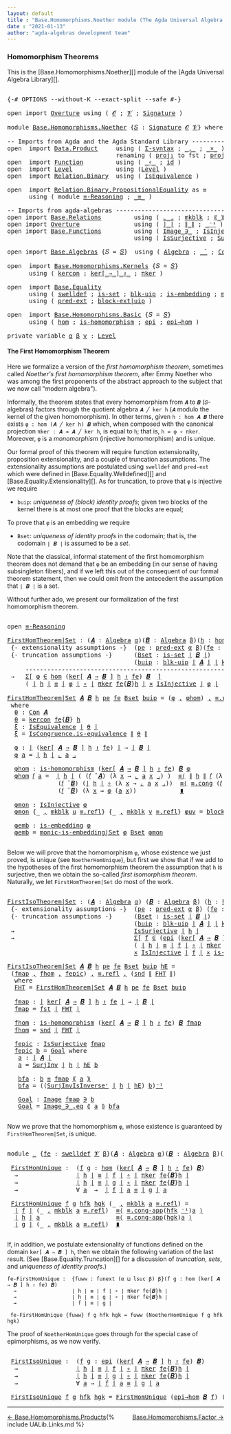 ```yaml
---
layout: default
title : "Base.Homomorphisms.Noether module (The Agda Universal Algebra Library)"
date : "2021-01-13"
author: "agda-algebras development team"
---
```


### <a id="homomorphism-theorems">Homomorphism Theorems</a>

This is the [Base.Homomorphisms.Noether][] module of the [Agda Universal Algebra Library][].

<pre class="Agda">

<a id="337" class="Symbol">{-#</a> <a id="341" class="Keyword">OPTIONS</a> <a id="349" class="Pragma">--without-K</a> <a id="361" class="Pragma">--exact-split</a> <a id="375" class="Pragma">--safe</a> <a id="382" class="Symbol">#-}</a>

<a id="387" class="Keyword">open</a> <a id="392" class="Keyword">import</a> <a id="399" href="Overture.html" class="Module">Overture</a> <a id="408" class="Keyword">using</a> <a id="414" class="Symbol">(</a> <a id="416" href="Overture.Signatures.html#648" class="Generalizable">𝓞</a> <a id="418" class="Symbol">;</a> <a id="420" href="Overture.Signatures.html#650" class="Generalizable">𝓥</a> <a id="422" class="Symbol">;</a> <a id="424" href="Overture.Signatures.html#3264" class="Function">Signature</a> <a id="434" class="Symbol">)</a>

<a id="437" class="Keyword">module</a> <a id="444" href="Base.Homomorphisms.Noether.html" class="Module">Base.Homomorphisms.Noether</a> <a id="471" class="Symbol">{</a><a id="472" href="Base.Homomorphisms.Noether.html#472" class="Bound">𝑆</a> <a id="474" class="Symbol">:</a> <a id="476" href="Overture.Signatures.html#3264" class="Function">Signature</a> <a id="486" href="Overture.Signatures.html#648" class="Generalizable">𝓞</a> <a id="488" href="Overture.Signatures.html#650" class="Generalizable">𝓥</a><a id="489" class="Symbol">}</a> <a id="491" class="Keyword">where</a>

<a id="498" class="Comment">-- Imports from Agda and the Agda Standard Library ---------------------------------------</a>
<a id="589" class="Keyword">open</a>  <a id="595" class="Keyword">import</a> <a id="602" href="Data.Product.html" class="Module">Data.Product</a>     <a id="619" class="Keyword">using</a> <a id="625" class="Symbol">(</a> <a id="627" href="Data.Product.Base.html#1244" class="Function">Σ-syntax</a> <a id="636" class="Symbol">;</a> <a id="638" href="Agda.Builtin.Sigma.html#235" class="InductiveConstructor Operator">_,_</a> <a id="642" class="Symbol">;</a> <a id="644" href="Data.Product.Base.html#1618" class="Function Operator">_×_</a> <a id="648" class="Symbol">)</a>
                              <a id="680" class="Keyword">renaming</a> <a id="689" class="Symbol">(</a> <a id="691" href="Data.Product.Base.html#636" class="Field">proj₁</a> <a id="697" class="Symbol">to</a> <a id="700" class="Field">fst</a> <a id="704" class="Symbol">;</a> <a id="706" href="Data.Product.Base.html#650" class="Field">proj₂</a> <a id="712" class="Symbol">to</a> <a id="715" class="Field">snd</a> <a id="719" class="Symbol">)</a>
<a id="721" class="Keyword">open</a>  <a id="727" class="Keyword">import</a> <a id="734" href="Function.html" class="Module">Function</a>         <a id="751" class="Keyword">using</a> <a id="757" class="Symbol">(</a> <a id="759" href="Function.Base.html#1115" class="Function Operator">_∘_</a> <a id="763" class="Symbol">;</a> <a id="765" href="Function.Base.html#704" class="Function">id</a> <a id="768" class="Symbol">)</a>
<a id="770" class="Keyword">open</a>  <a id="776" class="Keyword">import</a> <a id="783" href="Level.html" class="Module">Level</a>            <a id="800" class="Keyword">using</a> <a id="806" class="Symbol">(</a><a id="807" href="Agda.Primitive.html#742" class="Postulate">Level</a> <a id="813" class="Symbol">)</a>
<a id="815" class="Keyword">open</a>  <a id="821" class="Keyword">import</a> <a id="828" href="Relation.Binary.html" class="Module">Relation.Binary</a>  <a id="845" class="Keyword">using</a> <a id="851" class="Symbol">(</a> <a id="853" href="Relation.Binary.Structures.html#1550" class="Record">IsEquivalence</a> <a id="867" class="Symbol">)</a>

<a id="870" class="Keyword">open</a>  <a id="876" class="Keyword">import</a> <a id="883" href="Relation.Binary.PropositionalEquality.html" class="Module">Relation.Binary.PropositionalEquality</a> <a id="921" class="Symbol">as</a> <a id="924" class="Module">≡</a>
      <a id="932" class="Keyword">using</a> <a id="938" class="Symbol">(</a> <a id="940" class="Keyword">module</a> <a id="947" href="Relation.Binary.PropositionalEquality.Properties.html#6731" class="Module">≡-Reasoning</a> <a id="959" class="Symbol">;</a> <a id="961" href="Agda.Builtin.Equality.html#150" class="Datatype Operator">_≡_</a> <a id="965" class="Symbol">)</a>

<a id="968" class="Comment">-- Imports from agda-algebras --------------------------------------------------------------</a>
<a id="1061" class="Keyword">open</a> <a id="1066" class="Keyword">import</a> <a id="1073" href="Base.Relations.html" class="Module">Base.Relations</a>         <a id="1096" class="Keyword">using</a> <a id="1102" class="Symbol">(</a> <a id="1104" href="Base.Relations.Quotients.html#5628" class="Function Operator">⌞_⌟</a> <a id="1108" class="Symbol">;</a> <a id="1110" href="Base.Relations.Quotients.html#4830" class="InductiveConstructor">mkblk</a> <a id="1116" class="Symbol">;</a> <a id="1118" href="Base.Relations.Quotients.html#5437" class="Function Operator">⟪_⟫</a> <a id="1122" class="Symbol">)</a>
<a id="1124" class="Keyword">open</a> <a id="1129" class="Keyword">import</a> <a id="1136" href="Overture.html" class="Module">Overture</a>               <a id="1159" class="Keyword">using</a> <a id="1165" class="Symbol">(</a> <a id="1167" href="Overture.Basic.html#4325" class="Function Operator">∣_∣</a> <a id="1171" class="Symbol">;</a> <a id="1173" href="Overture.Basic.html#4363" class="Function Operator">∥_∥</a> <a id="1177" class="Symbol">;</a> <a id="1179" href="Overture.Basic.html#4919" class="Function Operator">_⁻¹</a> <a id="1183" class="Symbol">)</a>
<a id="1185" class="Keyword">open</a> <a id="1190" class="Keyword">import</a> <a id="1197" href="Base.Functions.html" class="Module">Base.Functions</a>         <a id="1220" class="Keyword">using</a> <a id="1226" class="Symbol">(</a> <a id="1228" href="Base.Functions.Inverses.html#1134" class="Datatype Operator">Image_∋_</a> <a id="1237" class="Symbol">;</a> <a id="1239" href="Base.Functions.Injective.html#1250" class="Function">IsInjective</a> <a id="1251" class="Symbol">;</a> <a id="1253" href="Base.Functions.Surjective.html#2618" class="Function">SurjInv</a> <a id="1261" class="Symbol">)</a>
                                   <a id="1298" class="Keyword">using</a> <a id="1304" class="Symbol">(</a> <a id="1306" href="Base.Functions.Surjective.html#1792" class="Function">IsSurjective</a> <a id="1319" class="Symbol">;</a> <a id="1321" href="Base.Functions.Surjective.html#2926" class="Function">SurjInvIsInverseʳ</a> <a id="1339" class="Symbol">)</a>

<a id="1342" class="Keyword">open</a> <a id="1347" class="Keyword">import</a> <a id="1354" href="Base.Algebras.html" class="Module">Base.Algebras</a> <a id="1368" class="Symbol">{</a><a id="1369" class="Argument">𝑆</a> <a id="1371" class="Symbol">=</a> <a id="1373" href="Base.Homomorphisms.Noether.html#472" class="Bound">𝑆</a><a id="1374" class="Symbol">}</a>  <a id="1377" class="Keyword">using</a> <a id="1383" class="Symbol">(</a> <a id="1385" href="Base.Algebras.Basic.html#2774" class="Function">Algebra</a> <a id="1393" class="Symbol">;</a> <a id="1395" href="Base.Algebras.Basic.html#5783" class="Function Operator">_̂_</a> <a id="1399" class="Symbol">;</a> <a id="1401" href="Base.Algebras.Congruences.html#1997" class="Function">Con</a> <a id="1405" class="Symbol">;</a> <a id="1407" href="Base.Algebras.Congruences.html#1828" class="Record">IsCongruence</a> <a id="1420" class="Symbol">)</a>

<a id="1423" class="Keyword">open</a>  <a id="1429" class="Keyword">import</a> <a id="1436" href="Base.Homomorphisms.Kernels.html" class="Module">Base.Homomorphisms.Kernels</a> <a id="1463" class="Symbol">{</a><a id="1464" class="Argument">𝑆</a> <a id="1466" class="Symbol">=</a> <a id="1468" href="Base.Homomorphisms.Noether.html#472" class="Bound">𝑆</a><a id="1469" class="Symbol">}</a>
      <a id="1477" class="Keyword">using</a> <a id="1483" class="Symbol">(</a> <a id="1485" href="Base.Homomorphisms.Kernels.html#2364" class="Function">kercon</a> <a id="1492" class="Symbol">;</a> <a id="1494" href="Base.Homomorphisms.Kernels.html#2764" class="Function Operator">ker[_⇒_]_↾_</a> <a id="1506" class="Symbol">;</a> <a id="1508" href="Base.Homomorphisms.Kernels.html#4256" class="Function">πker</a> <a id="1513" class="Symbol">)</a>

<a id="1516" class="Keyword">open</a>  <a id="1522" class="Keyword">import</a> <a id="1529" href="Base.Equality.html" class="Module">Base.Equality</a>
      <a id="1549" class="Keyword">using</a> <a id="1555" class="Symbol">(</a> <a id="1557" href="Base.Equality.Welldefined.html#2509" class="Function">swelldef</a> <a id="1566" class="Symbol">;</a> <a id="1568" href="Base.Equality.Truncation.html#6603" class="Function">is-set</a> <a id="1575" class="Symbol">;</a> <a id="1577" href="Base.Equality.Truncation.html#10874" class="Function">blk-uip</a> <a id="1585" class="Symbol">;</a> <a id="1587" href="Base.Equality.Truncation.html#7378" class="Function">is-embedding</a> <a id="1600" class="Symbol">;</a> <a id="1602" href="Base.Equality.Truncation.html#9443" class="Function">monic-is-embedding|Set</a> <a id="1625" class="Symbol">)</a>
      <a id="1633" class="Keyword">using</a> <a id="1639" class="Symbol">(</a> <a id="1641" href="Base.Equality.Extensionality.html#3021" class="Function">pred-ext</a> <a id="1650" class="Symbol">;</a> <a id="1652" href="Base.Equality.Extensionality.html#4611" class="Function">block-ext|uip</a> <a id="1666" class="Symbol">)</a>

<a id="1669" class="Keyword">open</a>  <a id="1675" class="Keyword">import</a> <a id="1682" href="Base.Homomorphisms.Basic.html" class="Module">Base.Homomorphisms.Basic</a> <a id="1707" class="Symbol">{</a><a id="1708" class="Argument">𝑆</a> <a id="1710" class="Symbol">=</a> <a id="1712" href="Base.Homomorphisms.Noether.html#472" class="Bound">𝑆</a><a id="1713" class="Symbol">}</a>
      <a id="1721" class="Keyword">using</a> <a id="1727" class="Symbol">(</a> <a id="1729" href="Base.Homomorphisms.Basic.html#2734" class="Function">hom</a> <a id="1733" class="Symbol">;</a> <a id="1735" href="Base.Homomorphisms.Basic.html#2625" class="Function">is-homomorphism</a> <a id="1751" class="Symbol">;</a> <a id="1753" href="Base.Homomorphisms.Basic.html#4290" class="Function">epi</a> <a id="1757" class="Symbol">;</a> <a id="1759" href="Base.Homomorphisms.Basic.html#4742" class="Function">epi→hom</a> <a id="1767" class="Symbol">)</a>

<a id="1770" class="Keyword">private</a> <a id="1778" class="Keyword">variable</a> <a id="1787" href="Base.Homomorphisms.Noether.html#1787" class="Generalizable">α</a> <a id="1789" href="Base.Homomorphisms.Noether.html#1789" class="Generalizable">β</a> <a id="1791" href="Base.Homomorphisms.Noether.html#1791" class="Generalizable">γ</a> <a id="1793" class="Symbol">:</a> <a id="1795" href="Agda.Primitive.html#742" class="Postulate">Level</a>
</pre>


#### <a id="the-first-homomorphism-theorem">The First Homomorphism Theorem</a>

Here we formalize a version of the *first homomorphism theorem*, sometimes called
*Noether's first homomorphism theorem*, after Emmy Noether who was among the first
proponents of the abstract approach to the subject that we now call "modern algebra").

Informally, the theorem states that every homomorphism from `𝑨` to `𝑩` (`𝑆`-algebras)
factors through the quotient algebra `𝑨 ╱ ker h` (`𝑨` modulo the kernel of the given
homomorphism).  In other terms, given `h : hom 𝑨 𝑩` there exists `φ : hom (𝑨 ╱ ker h) 𝑩`
which, when composed with the canonical projection `πker : 𝑨 ↠ 𝑨 ╱ ker h`, is equal to
`h`; that is, `h = φ ∘ πker`.  Moreover, `φ` is a *monomorphism* (injective homomorphism)
and is unique.

Our formal proof of this theorem will require function extensionality, proposition
extensionality, and a couple of truncation assumptions.  The extensionality
assumptions are postulated using `swelldef` and `pred-ext` which were defined
in [Base.Equality.Welldefined][] and [Base.Equality.Extensionality][]. As for
truncation, to prove that `φ` is injective we require

+   `buip`: *uniqueness of (block) identity proofs*; given two blocks of the kernel
    there is at most one proof that the blocks are equal;

To prove that `φ` is an embedding we require

+  `Bset`: *uniqueness of identity proofs* in the codomain; that is, the codomain
   `∣ 𝑩 ∣` is assumed to be a *set*.

Note that the classical, informal statement of the first homomorphism theorem does not
demand that `φ` be an embedding (in our sense of having subsingleton fibers), and if
we left this out of the consequent of our formal theorem statement, then we could omit
from the antecedent the assumption that `∣ 𝑩 ∣` is a set.

Without further ado, we present our formalization of the first homomorphism theorem.

<pre class="Agda">

<a id="3697" class="Keyword">open</a> <a id="3702" href="Relation.Binary.PropositionalEquality.Properties.html#6731" class="Module">≡-Reasoning</a>

<a id="FirstHomTheorem|Set"></a><a id="3715" href="Base.Homomorphisms.Noether.html#3715" class="Function">FirstHomTheorem|Set</a> <a id="3735" class="Symbol">:</a> <a id="3737" class="Symbol">(</a><a id="3738" href="Base.Homomorphisms.Noether.html#3738" class="Bound">𝑨</a> <a id="3740" class="Symbol">:</a> <a id="3742" href="Base.Algebras.Basic.html#2774" class="Function">Algebra</a> <a id="3750" href="Base.Homomorphisms.Noether.html#1787" class="Generalizable">α</a><a id="3751" class="Symbol">)(</a><a id="3753" href="Base.Homomorphisms.Noether.html#3753" class="Bound">𝑩</a> <a id="3755" class="Symbol">:</a> <a id="3757" href="Base.Algebras.Basic.html#2774" class="Function">Algebra</a> <a id="3765" href="Base.Homomorphisms.Noether.html#1789" class="Generalizable">β</a><a id="3766" class="Symbol">)(</a><a id="3768" href="Base.Homomorphisms.Noether.html#3768" class="Bound">h</a> <a id="3770" class="Symbol">:</a> <a id="3772" href="Base.Homomorphisms.Basic.html#2734" class="Function">hom</a> <a id="3776" href="Base.Homomorphisms.Noether.html#3738" class="Bound">𝑨</a> <a id="3778" href="Base.Homomorphisms.Noether.html#3753" class="Bound">𝑩</a><a id="3779" class="Symbol">)</a>
 <a id="3782" class="Comment">{- extensionality assumptions -}</a>  <a id="3816" class="Symbol">(</a><a id="3817" href="Base.Homomorphisms.Noether.html#3817" class="Bound">pe</a> <a id="3820" class="Symbol">:</a> <a id="3822" href="Base.Equality.Extensionality.html#3021" class="Function">pred-ext</a> <a id="3831" href="Base.Homomorphisms.Noether.html#1787" class="Generalizable">α</a> <a id="3833" href="Base.Homomorphisms.Noether.html#1789" class="Generalizable">β</a><a id="3834" class="Symbol">)(</a><a id="3836" href="Base.Homomorphisms.Noether.html#3836" class="Bound">fe</a> <a id="3839" class="Symbol">:</a> <a id="3841" href="Base.Equality.Welldefined.html#2509" class="Function">swelldef</a> <a id="3850" href="Base.Homomorphisms.Noether.html#488" class="Bound">𝓥</a> <a id="3852" href="Base.Homomorphisms.Noether.html#1789" class="Generalizable">β</a><a id="3853" class="Symbol">)</a>
 <a id="3856" class="Comment">{- truncation assumptions -}</a>      <a id="3890" class="Symbol">(</a><a id="3891" href="Base.Homomorphisms.Noether.html#3891" class="Bound">Bset</a> <a id="3896" class="Symbol">:</a> <a id="3898" href="Base.Equality.Truncation.html#6603" class="Function">is-set</a> <a id="3905" href="Overture.Basic.html#4325" class="Function Operator">∣</a> <a id="3907" href="Base.Homomorphisms.Noether.html#3753" class="Bound">𝑩</a> <a id="3909" href="Overture.Basic.html#4325" class="Function Operator">∣</a><a id="3910" class="Symbol">)</a>
                                   <a id="3947" class="Symbol">(</a><a id="3948" href="Base.Homomorphisms.Noether.html#3948" class="Bound">buip</a> <a id="3953" class="Symbol">:</a> <a id="3955" href="Base.Equality.Truncation.html#10874" class="Function">blk-uip</a> <a id="3963" href="Overture.Basic.html#4325" class="Function Operator">∣</a> <a id="3965" href="Base.Homomorphisms.Noether.html#3738" class="Bound">𝑨</a> <a id="3967" href="Overture.Basic.html#4325" class="Function Operator">∣</a> <a id="3969" href="Overture.Basic.html#4325" class="Function Operator">∣</a> <a id="3971" href="Base.Homomorphisms.Kernels.html#2364" class="Function">kercon</a> <a id="3978" href="Base.Homomorphisms.Noether.html#3836" class="Bound">fe</a> <a id="3981" class="Symbol">{</a><a id="3982" href="Base.Homomorphisms.Noether.html#3753" class="Bound">𝑩</a><a id="3983" class="Symbol">}</a> <a id="3985" href="Base.Homomorphisms.Noether.html#3768" class="Bound">h</a> <a id="3987" href="Overture.Basic.html#4325" class="Function Operator">∣</a><a id="3988" class="Symbol">)</a>
     <a id="3995" class="Comment">-------------------------------------------------------------------------</a>
 <a id="4070" class="Symbol">→</a>   <a id="4074" href="Data.Product.Base.html#1244" class="Function">Σ[</a> <a id="4077" href="Base.Homomorphisms.Noether.html#4077" class="Bound">φ</a> <a id="4079" href="Data.Product.Base.html#1244" class="Function">∈</a> <a id="4081" href="Base.Homomorphisms.Basic.html#2734" class="Function">hom</a> <a id="4085" class="Symbol">(</a><a id="4086" href="Base.Homomorphisms.Kernels.html#2764" class="Function Operator">ker[</a> <a id="4091" href="Base.Homomorphisms.Noether.html#3738" class="Bound">𝑨</a> <a id="4093" href="Base.Homomorphisms.Kernels.html#2764" class="Function Operator">⇒</a> <a id="4095" href="Base.Homomorphisms.Noether.html#3753" class="Bound">𝑩</a> <a id="4097" href="Base.Homomorphisms.Kernels.html#2764" class="Function Operator">]</a> <a id="4099" href="Base.Homomorphisms.Noether.html#3768" class="Bound">h</a> <a id="4101" href="Base.Homomorphisms.Kernels.html#2764" class="Function Operator">↾</a> <a id="4103" href="Base.Homomorphisms.Noether.html#3836" class="Bound">fe</a><a id="4105" class="Symbol">)</a> <a id="4107" href="Base.Homomorphisms.Noether.html#3753" class="Bound">𝑩</a>  <a id="4110" href="Data.Product.Base.html#1244" class="Function">]</a>
     <a id="4117" class="Symbol">(</a> <a id="4119" href="Overture.Basic.html#4325" class="Function Operator">∣</a> <a id="4121" href="Base.Homomorphisms.Noether.html#3768" class="Bound">h</a> <a id="4123" href="Overture.Basic.html#4325" class="Function Operator">∣</a> <a id="4125" href="Agda.Builtin.Equality.html#150" class="Datatype Operator">≡</a> <a id="4127" href="Overture.Basic.html#4325" class="Function Operator">∣</a> <a id="4129" href="Base.Homomorphisms.Noether.html#4077" class="Bound">φ</a> <a id="4131" href="Overture.Basic.html#4325" class="Function Operator">∣</a> <a id="4133" href="Function.Base.html#1115" class="Function Operator">∘</a> <a id="4135" href="Overture.Basic.html#4325" class="Function Operator">∣</a> <a id="4137" href="Base.Homomorphisms.Kernels.html#4256" class="Function">πker</a> <a id="4142" href="Base.Homomorphisms.Noether.html#3836" class="Bound">fe</a><a id="4144" class="Symbol">{</a><a id="4145" href="Base.Homomorphisms.Noether.html#3753" class="Bound">𝑩</a><a id="4146" class="Symbol">}</a><a id="4147" href="Base.Homomorphisms.Noether.html#3768" class="Bound">h</a> <a id="4149" href="Overture.Basic.html#4325" class="Function Operator">∣</a> <a id="4151" href="Data.Product.Base.html#1618" class="Function Operator">×</a> <a id="4153" href="Base.Functions.Injective.html#1250" class="Function">IsInjective</a> <a id="4165" href="Overture.Basic.html#4325" class="Function Operator">∣</a> <a id="4167" href="Base.Homomorphisms.Noether.html#4077" class="Bound">φ</a> <a id="4169" href="Overture.Basic.html#4325" class="Function Operator">∣</a>  <a id="4172" href="Data.Product.Base.html#1618" class="Function Operator">×</a>  <a id="4175" href="Base.Equality.Truncation.html#7378" class="Function">is-embedding</a> <a id="4188" href="Overture.Basic.html#4325" class="Function Operator">∣</a> <a id="4190" href="Base.Homomorphisms.Noether.html#4077" class="Bound">φ</a> <a id="4192" href="Overture.Basic.html#4325" class="Function Operator">∣</a>  <a id="4195" class="Symbol">)</a>

<a id="4198" href="Base.Homomorphisms.Noether.html#3715" class="Function">FirstHomTheorem|Set</a> <a id="4218" href="Base.Homomorphisms.Noether.html#4218" class="Bound">𝑨</a> <a id="4220" href="Base.Homomorphisms.Noether.html#4220" class="Bound">𝑩</a> <a id="4222" href="Base.Homomorphisms.Noether.html#4222" class="Bound">h</a> <a id="4224" href="Base.Homomorphisms.Noether.html#4224" class="Bound">pe</a> <a id="4227" href="Base.Homomorphisms.Noether.html#4227" class="Bound">fe</a> <a id="4230" href="Base.Homomorphisms.Noether.html#4230" class="Bound">Bset</a> <a id="4235" href="Base.Homomorphisms.Noether.html#4235" class="Bound">buip</a> <a id="4240" class="Symbol">=</a> <a id="4242" class="Symbol">(</a><a id="4243" href="Base.Homomorphisms.Noether.html#4385" class="Function">φ</a> <a id="4245" href="Agda.Builtin.Sigma.html#235" class="InductiveConstructor Operator">,</a> <a id="4247" href="Base.Homomorphisms.Noether.html#4446" class="Function">φhom</a><a id="4251" class="Symbol">)</a> <a id="4253" href="Agda.Builtin.Sigma.html#235" class="InductiveConstructor Operator">,</a> <a id="4255" href="Agda.Builtin.Equality.html#207" class="InductiveConstructor">≡.refl</a> <a id="4262" href="Agda.Builtin.Sigma.html#235" class="InductiveConstructor Operator">,</a> <a id="4264" href="Base.Homomorphisms.Noether.html#4708" class="Function">φmon</a> <a id="4269" href="Agda.Builtin.Sigma.html#235" class="InductiveConstructor Operator">,</a> <a id="4271" href="Base.Homomorphisms.Noether.html#4815" class="Function">φemb</a>
 <a id="4277" class="Keyword">where</a>
  <a id="4285" href="Base.Homomorphisms.Noether.html#4285" class="Function">θ</a> <a id="4287" class="Symbol">:</a> <a id="4289" href="Base.Algebras.Congruences.html#1997" class="Function">Con</a> <a id="4293" href="Base.Homomorphisms.Noether.html#4218" class="Bound">𝑨</a>
  <a id="4297" href="Base.Homomorphisms.Noether.html#4285" class="Function">θ</a> <a id="4299" class="Symbol">=</a> <a id="4301" href="Base.Homomorphisms.Kernels.html#2364" class="Function">kercon</a> <a id="4308" href="Base.Homomorphisms.Noether.html#4227" class="Bound">fe</a><a id="4310" class="Symbol">{</a><a id="4311" href="Base.Homomorphisms.Noether.html#4220" class="Bound">𝑩</a><a id="4312" class="Symbol">}</a> <a id="4314" href="Base.Homomorphisms.Noether.html#4222" class="Bound">h</a>
  <a id="4318" href="Base.Homomorphisms.Noether.html#4318" class="Function">ξ</a> <a id="4320" class="Symbol">:</a> <a id="4322" href="Relation.Binary.Structures.html#1550" class="Record">IsEquivalence</a> <a id="4336" href="Overture.Basic.html#4325" class="Function Operator">∣</a> <a id="4338" href="Base.Homomorphisms.Noether.html#4285" class="Function">θ</a> <a id="4340" href="Overture.Basic.html#4325" class="Function Operator">∣</a>
  <a id="4344" href="Base.Homomorphisms.Noether.html#4318" class="Function">ξ</a> <a id="4346" class="Symbol">=</a> <a id="4348" href="Base.Algebras.Congruences.html#1929" class="Field">IsCongruence.is-equivalence</a> <a id="4376" href="Overture.Basic.html#4363" class="Function Operator">∥</a> <a id="4378" href="Base.Homomorphisms.Noether.html#4285" class="Function">θ</a> <a id="4380" href="Overture.Basic.html#4363" class="Function Operator">∥</a>

  <a id="4385" href="Base.Homomorphisms.Noether.html#4385" class="Function">φ</a> <a id="4387" class="Symbol">:</a> <a id="4389" href="Overture.Basic.html#4325" class="Function Operator">∣</a> <a id="4391" class="Symbol">(</a><a id="4392" href="Base.Homomorphisms.Kernels.html#2764" class="Function Operator">ker[</a> <a id="4397" href="Base.Homomorphisms.Noether.html#4218" class="Bound">𝑨</a> <a id="4399" href="Base.Homomorphisms.Kernels.html#2764" class="Function Operator">⇒</a> <a id="4401" href="Base.Homomorphisms.Noether.html#4220" class="Bound">𝑩</a> <a id="4403" href="Base.Homomorphisms.Kernels.html#2764" class="Function Operator">]</a> <a id="4405" href="Base.Homomorphisms.Noether.html#4222" class="Bound">h</a> <a id="4407" href="Base.Homomorphisms.Kernels.html#2764" class="Function Operator">↾</a> <a id="4409" href="Base.Homomorphisms.Noether.html#4227" class="Bound">fe</a><a id="4411" class="Symbol">)</a> <a id="4413" href="Overture.Basic.html#4325" class="Function Operator">∣</a> <a id="4415" class="Symbol">→</a> <a id="4417" href="Overture.Basic.html#4325" class="Function Operator">∣</a> <a id="4419" href="Base.Homomorphisms.Noether.html#4220" class="Bound">𝑩</a> <a id="4421" href="Overture.Basic.html#4325" class="Function Operator">∣</a>
  <a id="4425" href="Base.Homomorphisms.Noether.html#4385" class="Function">φ</a> <a id="4427" href="Base.Homomorphisms.Noether.html#4427" class="Bound">a</a> <a id="4429" class="Symbol">=</a> <a id="4431" href="Overture.Basic.html#4325" class="Function Operator">∣</a> <a id="4433" href="Base.Homomorphisms.Noether.html#4222" class="Bound">h</a> <a id="4435" href="Overture.Basic.html#4325" class="Function Operator">∣</a> <a id="4437" href="Base.Relations.Quotients.html#5628" class="Function Operator">⌞</a> <a id="4439" href="Base.Homomorphisms.Noether.html#4427" class="Bound">a</a> <a id="4441" href="Base.Relations.Quotients.html#5628" class="Function Operator">⌟</a>

  <a id="4446" href="Base.Homomorphisms.Noether.html#4446" class="Function">φhom</a> <a id="4451" class="Symbol">:</a> <a id="4453" href="Base.Homomorphisms.Basic.html#2625" class="Function">is-homomorphism</a> <a id="4469" class="Symbol">(</a><a id="4470" href="Base.Homomorphisms.Kernels.html#2764" class="Function Operator">ker[</a> <a id="4475" href="Base.Homomorphisms.Noether.html#4218" class="Bound">𝑨</a> <a id="4477" href="Base.Homomorphisms.Kernels.html#2764" class="Function Operator">⇒</a> <a id="4479" href="Base.Homomorphisms.Noether.html#4220" class="Bound">𝑩</a> <a id="4481" href="Base.Homomorphisms.Kernels.html#2764" class="Function Operator">]</a> <a id="4483" href="Base.Homomorphisms.Noether.html#4222" class="Bound">h</a> <a id="4485" href="Base.Homomorphisms.Kernels.html#2764" class="Function Operator">↾</a> <a id="4487" href="Base.Homomorphisms.Noether.html#4227" class="Bound">fe</a><a id="4489" class="Symbol">)</a> <a id="4491" href="Base.Homomorphisms.Noether.html#4220" class="Bound">𝑩</a> <a id="4493" href="Base.Homomorphisms.Noether.html#4385" class="Function">φ</a>
  <a id="4497" href="Base.Homomorphisms.Noether.html#4446" class="Function">φhom</a> <a id="4502" href="Base.Homomorphisms.Noether.html#4502" class="Bound">𝑓</a> <a id="4504" href="Base.Homomorphisms.Noether.html#4504" class="Bound">a</a> <a id="4506" class="Symbol">=</a>  <a id="4509" href="Overture.Basic.html#4325" class="Function Operator">∣</a> <a id="4511" href="Base.Homomorphisms.Noether.html#4222" class="Bound">h</a> <a id="4513" href="Overture.Basic.html#4325" class="Function Operator">∣</a> <a id="4515" class="Symbol">(</a> <a id="4517" class="Symbol">(</a><a id="4518" href="Base.Homomorphisms.Noether.html#4502" class="Bound">𝑓</a> <a id="4520" href="Base.Algebras.Basic.html#5783" class="Function Operator">̂</a> <a id="4522" href="Base.Homomorphisms.Noether.html#4218" class="Bound">𝑨</a><a id="4523" class="Symbol">)</a> <a id="4525" class="Symbol">(λ</a> <a id="4528" href="Base.Homomorphisms.Noether.html#4528" class="Bound">x</a> <a id="4530" class="Symbol">→</a> <a id="4532" href="Base.Relations.Quotients.html#5628" class="Function Operator">⌞</a> <a id="4534" href="Base.Homomorphisms.Noether.html#4504" class="Bound">a</a> <a id="4536" href="Base.Homomorphisms.Noether.html#4528" class="Bound">x</a> <a id="4538" href="Base.Relations.Quotients.html#5628" class="Function Operator">⌟</a><a id="4539" class="Symbol">)</a> <a id="4541" class="Symbol">)</a>  <a id="4544" href="Relation.Binary.Reasoning.Syntax.html#11048" class="Function">≡⟨</a> <a id="4547" href="Overture.Basic.html#4363" class="Function Operator">∥</a> <a id="4549" href="Base.Homomorphisms.Noether.html#4222" class="Bound">h</a> <a id="4551" href="Overture.Basic.html#4363" class="Function Operator">∥</a> <a id="4553" href="Base.Homomorphisms.Noether.html#4502" class="Bound">𝑓</a> <a id="4555" class="Symbol">(λ</a> <a id="4558" href="Base.Homomorphisms.Noether.html#4558" class="Bound">x</a> <a id="4560" class="Symbol">→</a> <a id="4562" href="Base.Relations.Quotients.html#5628" class="Function Operator">⌞</a> <a id="4564" href="Base.Homomorphisms.Noether.html#4504" class="Bound">a</a> <a id="4566" href="Base.Homomorphisms.Noether.html#4558" class="Bound">x</a> <a id="4568" href="Base.Relations.Quotients.html#5628" class="Function Operator">⌟</a><a id="4569" class="Symbol">)</a>  <a id="4572" href="Relation.Binary.Reasoning.Syntax.html#11048" class="Function">⟩</a>
              <a id="4588" class="Symbol">(</a><a id="4589" href="Base.Homomorphisms.Noether.html#4502" class="Bound">𝑓</a> <a id="4591" href="Base.Algebras.Basic.html#5783" class="Function Operator">̂</a> <a id="4593" href="Base.Homomorphisms.Noether.html#4220" class="Bound">𝑩</a><a id="4594" class="Symbol">)</a> <a id="4596" class="Symbol">(</a><a id="4597" href="Overture.Basic.html#4325" class="Function Operator">∣</a> <a id="4599" href="Base.Homomorphisms.Noether.html#4222" class="Bound">h</a> <a id="4601" href="Overture.Basic.html#4325" class="Function Operator">∣</a> <a id="4603" href="Function.Base.html#1115" class="Function Operator">∘</a> <a id="4605" class="Symbol">(λ</a> <a id="4608" href="Base.Homomorphisms.Noether.html#4608" class="Bound">x</a> <a id="4610" class="Symbol">→</a> <a id="4612" href="Base.Relations.Quotients.html#5628" class="Function Operator">⌞</a> <a id="4614" href="Base.Homomorphisms.Noether.html#4504" class="Bound">a</a> <a id="4616" href="Base.Homomorphisms.Noether.html#4608" class="Bound">x</a> <a id="4618" href="Base.Relations.Quotients.html#5628" class="Function Operator">⌟</a><a id="4619" class="Symbol">))</a>  <a id="4623" href="Relation.Binary.Reasoning.Syntax.html#11048" class="Function">≡⟨</a> <a id="4626" href="Relation.Binary.PropositionalEquality.Core.html#1339" class="Function">≡.cong</a> <a id="4633" class="Symbol">(</a><a id="4634" href="Base.Homomorphisms.Noether.html#4502" class="Bound">𝑓</a> <a id="4636" href="Base.Algebras.Basic.html#5783" class="Function Operator">̂</a> <a id="4638" href="Base.Homomorphisms.Noether.html#4220" class="Bound">𝑩</a><a id="4639" class="Symbol">)</a> <a id="4641" href="Agda.Builtin.Equality.html#207" class="InductiveConstructor">≡.refl</a>     <a id="4652" href="Relation.Binary.Reasoning.Syntax.html#11048" class="Function">⟩</a>
              <a id="4668" class="Symbol">(</a><a id="4669" href="Base.Homomorphisms.Noether.html#4502" class="Bound">𝑓</a> <a id="4671" href="Base.Algebras.Basic.html#5783" class="Function Operator">̂</a> <a id="4673" href="Base.Homomorphisms.Noether.html#4220" class="Bound">𝑩</a><a id="4674" class="Symbol">)</a> <a id="4676" class="Symbol">(λ</a> <a id="4679" href="Base.Homomorphisms.Noether.html#4679" class="Bound">x</a> <a id="4681" class="Symbol">→</a> <a id="4683" href="Base.Homomorphisms.Noether.html#4385" class="Function">φ</a> <a id="4685" class="Symbol">(</a><a id="4686" href="Base.Homomorphisms.Noether.html#4504" class="Bound">a</a> <a id="4688" href="Base.Homomorphisms.Noether.html#4679" class="Bound">x</a><a id="4689" class="Symbol">))</a>            <a id="4703" href="Relation.Binary.Reasoning.Syntax.html#12345" class="Function Operator">∎</a>

  <a id="4708" href="Base.Homomorphisms.Noether.html#4708" class="Function">φmon</a> <a id="4713" class="Symbol">:</a> <a id="4715" href="Base.Functions.Injective.html#1250" class="Function">IsInjective</a> <a id="4727" href="Base.Homomorphisms.Noether.html#4385" class="Function">φ</a>
  <a id="4731" href="Base.Homomorphisms.Noether.html#4708" class="Function">φmon</a> <a id="4736" class="Symbol">{_</a> <a id="4739" href="Agda.Builtin.Sigma.html#235" class="InductiveConstructor Operator">,</a> <a id="4741" href="Base.Relations.Quotients.html#4830" class="InductiveConstructor">mkblk</a> <a id="4747" href="Base.Homomorphisms.Noether.html#4747" class="Bound">u</a> <a id="4749" href="Agda.Builtin.Equality.html#207" class="InductiveConstructor">≡.refl</a><a id="4755" class="Symbol">}</a> <a id="4757" class="Symbol">{_</a> <a id="4760" href="Agda.Builtin.Sigma.html#235" class="InductiveConstructor Operator">,</a> <a id="4762" href="Base.Relations.Quotients.html#4830" class="InductiveConstructor">mkblk</a> <a id="4768" href="Base.Homomorphisms.Noether.html#4768" class="Bound">v</a> <a id="4770" href="Agda.Builtin.Equality.html#207" class="InductiveConstructor">≡.refl</a><a id="4776" class="Symbol">}</a> <a id="4778" href="Base.Homomorphisms.Noether.html#4778" class="Bound">φuv</a> <a id="4782" class="Symbol">=</a> <a id="4784" href="Base.Equality.Extensionality.html#4611" class="Function">block-ext|uip</a> <a id="4798" href="Base.Homomorphisms.Noether.html#4224" class="Bound">pe</a> <a id="4801" href="Base.Homomorphisms.Noether.html#4235" class="Bound">buip</a> <a id="4806" href="Base.Homomorphisms.Noether.html#4318" class="Function">ξ</a> <a id="4808" href="Base.Homomorphisms.Noether.html#4778" class="Bound">φuv</a>

  <a id="4815" href="Base.Homomorphisms.Noether.html#4815" class="Function">φemb</a> <a id="4820" class="Symbol">:</a> <a id="4822" href="Base.Equality.Truncation.html#7378" class="Function">is-embedding</a> <a id="4835" href="Base.Homomorphisms.Noether.html#4385" class="Function">φ</a>
  <a id="4839" href="Base.Homomorphisms.Noether.html#4815" class="Function">φemb</a> <a id="4844" class="Symbol">=</a> <a id="4846" href="Base.Equality.Truncation.html#9443" class="Function">monic-is-embedding|Set</a> <a id="4869" href="Base.Homomorphisms.Noether.html#4385" class="Function">φ</a> <a id="4871" href="Base.Homomorphisms.Noether.html#4230" class="Bound">Bset</a> <a id="4876" href="Base.Homomorphisms.Noether.html#4708" class="Function">φmon</a>

</pre>

Below we will prove that the homomorphism `φ`, whose existence we just proved, is
unique (see `NoetherHomUnique`), but first we show that if we add to the hypotheses
of the first homomorphism theorem the assumption that `h` is surjective, then we
obtain the so-called *first isomorphism theorem*.  Naturally, we let
`FirstHomTheorem|Set` do most of the work.

<pre class="Agda">

<a id="FirstIsoTheorem|Set"></a><a id="5268" href="Base.Homomorphisms.Noether.html#5268" class="Function">FirstIsoTheorem|Set</a> <a id="5288" class="Symbol">:</a> <a id="5290" class="Symbol">(</a><a id="5291" href="Base.Homomorphisms.Noether.html#5291" class="Bound">𝑨</a> <a id="5293" class="Symbol">:</a> <a id="5295" href="Base.Algebras.Basic.html#2774" class="Function">Algebra</a> <a id="5303" href="Base.Homomorphisms.Noether.html#1787" class="Generalizable">α</a><a id="5304" class="Symbol">)</a> <a id="5306" class="Symbol">(</a><a id="5307" href="Base.Homomorphisms.Noether.html#5307" class="Bound">𝑩</a> <a id="5309" class="Symbol">:</a> <a id="5311" href="Base.Algebras.Basic.html#2774" class="Function">Algebra</a> <a id="5319" href="Base.Homomorphisms.Noether.html#1789" class="Generalizable">β</a><a id="5320" class="Symbol">)</a> <a id="5322" class="Symbol">(</a><a id="5323" href="Base.Homomorphisms.Noether.html#5323" class="Bound">h</a> <a id="5325" class="Symbol">:</a> <a id="5327" href="Base.Homomorphisms.Basic.html#2734" class="Function">hom</a> <a id="5331" href="Base.Homomorphisms.Noether.html#5291" class="Bound">𝑨</a> <a id="5333" href="Base.Homomorphisms.Noether.html#5307" class="Bound">𝑩</a><a id="5334" class="Symbol">)</a>
 <a id="5337" class="Comment">{- extensionality assumptions -}</a>  <a id="5371" class="Symbol">(</a><a id="5372" href="Base.Homomorphisms.Noether.html#5372" class="Bound">pe</a> <a id="5375" class="Symbol">:</a> <a id="5377" href="Base.Equality.Extensionality.html#3021" class="Function">pred-ext</a> <a id="5386" href="Base.Homomorphisms.Noether.html#1787" class="Generalizable">α</a> <a id="5388" href="Base.Homomorphisms.Noether.html#1789" class="Generalizable">β</a><a id="5389" class="Symbol">)</a> <a id="5391" class="Symbol">(</a><a id="5392" href="Base.Homomorphisms.Noether.html#5392" class="Bound">fe</a> <a id="5395" class="Symbol">:</a> <a id="5397" href="Base.Equality.Welldefined.html#2509" class="Function">swelldef</a> <a id="5406" href="Base.Homomorphisms.Noether.html#488" class="Bound">𝓥</a> <a id="5408" href="Base.Homomorphisms.Noether.html#1789" class="Generalizable">β</a><a id="5409" class="Symbol">)</a>
 <a id="5412" class="Comment">{- truncation assumptions -}</a>      <a id="5446" class="Symbol">(</a><a id="5447" href="Base.Homomorphisms.Noether.html#5447" class="Bound">Bset</a> <a id="5452" class="Symbol">:</a> <a id="5454" href="Base.Equality.Truncation.html#6603" class="Function">is-set</a> <a id="5461" href="Overture.Basic.html#4325" class="Function Operator">∣</a> <a id="5463" href="Base.Homomorphisms.Noether.html#5307" class="Bound">𝑩</a> <a id="5465" href="Overture.Basic.html#4325" class="Function Operator">∣</a><a id="5466" class="Symbol">)</a>
                                   <a id="5503" class="Symbol">(</a><a id="5504" href="Base.Homomorphisms.Noether.html#5504" class="Bound">buip</a> <a id="5509" class="Symbol">:</a> <a id="5511" href="Base.Equality.Truncation.html#10874" class="Function">blk-uip</a> <a id="5519" href="Overture.Basic.html#4325" class="Function Operator">∣</a> <a id="5521" href="Base.Homomorphisms.Noether.html#5291" class="Bound">𝑨</a> <a id="5523" href="Overture.Basic.html#4325" class="Function Operator">∣</a> <a id="5525" href="Overture.Basic.html#4325" class="Function Operator">∣</a> <a id="5527" href="Base.Homomorphisms.Kernels.html#2364" class="Function">kercon</a> <a id="5534" href="Base.Homomorphisms.Noether.html#5392" class="Bound">fe</a><a id="5536" class="Symbol">{</a><a id="5537" href="Base.Homomorphisms.Noether.html#5307" class="Bound">𝑩</a><a id="5538" class="Symbol">}</a><a id="5539" href="Base.Homomorphisms.Noether.html#5323" class="Bound">h</a> <a id="5541" href="Overture.Basic.html#4325" class="Function Operator">∣</a><a id="5542" class="Symbol">)</a>
 <a id="5545" class="Symbol">→</a>                                 <a id="5579" href="Base.Functions.Surjective.html#1792" class="Function">IsSurjective</a> <a id="5592" href="Overture.Basic.html#4325" class="Function Operator">∣</a> <a id="5594" href="Base.Homomorphisms.Noether.html#5323" class="Bound">h</a> <a id="5596" href="Overture.Basic.html#4325" class="Function Operator">∣</a>
 <a id="5599" class="Symbol">→</a>                                 <a id="5633" href="Data.Product.Base.html#1244" class="Function">Σ[</a> <a id="5636" href="Base.Homomorphisms.Noether.html#5636" class="Bound">f</a> <a id="5638" href="Data.Product.Base.html#1244" class="Function">∈</a> <a id="5640" class="Symbol">(</a><a id="5641" href="Base.Homomorphisms.Basic.html#4290" class="Function">epi</a> <a id="5645" class="Symbol">(</a><a id="5646" href="Base.Homomorphisms.Kernels.html#2764" class="Function Operator">ker[</a> <a id="5651" href="Base.Homomorphisms.Noether.html#5291" class="Bound">𝑨</a> <a id="5653" href="Base.Homomorphisms.Kernels.html#2764" class="Function Operator">⇒</a> <a id="5655" href="Base.Homomorphisms.Noether.html#5307" class="Bound">𝑩</a> <a id="5657" href="Base.Homomorphisms.Kernels.html#2764" class="Function Operator">]</a> <a id="5659" href="Base.Homomorphisms.Noether.html#5323" class="Bound">h</a> <a id="5661" href="Base.Homomorphisms.Kernels.html#2764" class="Function Operator">↾</a> <a id="5663" href="Base.Homomorphisms.Noether.html#5392" class="Bound">fe</a><a id="5665" class="Symbol">)</a> <a id="5667" href="Base.Homomorphisms.Noether.html#5307" class="Bound">𝑩</a><a id="5668" class="Symbol">)</a><a id="5669" href="Data.Product.Base.html#1244" class="Function">]</a>
                                   <a id="5706" class="Symbol">(</a> <a id="5708" href="Overture.Basic.html#4325" class="Function Operator">∣</a> <a id="5710" href="Base.Homomorphisms.Noether.html#5323" class="Bound">h</a> <a id="5712" href="Overture.Basic.html#4325" class="Function Operator">∣</a> <a id="5714" href="Agda.Builtin.Equality.html#150" class="Datatype Operator">≡</a> <a id="5716" href="Overture.Basic.html#4325" class="Function Operator">∣</a> <a id="5718" href="Base.Homomorphisms.Noether.html#5636" class="Bound">f</a> <a id="5720" href="Overture.Basic.html#4325" class="Function Operator">∣</a> <a id="5722" href="Function.Base.html#1115" class="Function Operator">∘</a> <a id="5724" href="Overture.Basic.html#4325" class="Function Operator">∣</a> <a id="5726" href="Base.Homomorphisms.Kernels.html#4256" class="Function">πker</a> <a id="5731" href="Base.Homomorphisms.Noether.html#5392" class="Bound">fe</a><a id="5733" class="Symbol">{</a><a id="5734" href="Base.Homomorphisms.Noether.html#5307" class="Bound">𝑩</a><a id="5735" class="Symbol">}</a><a id="5736" href="Base.Homomorphisms.Noether.html#5323" class="Bound">h</a> <a id="5738" href="Overture.Basic.html#4325" class="Function Operator">∣</a>
                                   <a id="5775" href="Data.Product.Base.html#1618" class="Function Operator">×</a> <a id="5777" href="Base.Functions.Injective.html#1250" class="Function">IsInjective</a> <a id="5789" href="Overture.Basic.html#4325" class="Function Operator">∣</a> <a id="5791" href="Base.Homomorphisms.Noether.html#5636" class="Bound">f</a> <a id="5793" href="Overture.Basic.html#4325" class="Function Operator">∣</a> <a id="5795" href="Data.Product.Base.html#1618" class="Function Operator">×</a> <a id="5797" href="Base.Equality.Truncation.html#7378" class="Function">is-embedding</a> <a id="5810" href="Overture.Basic.html#4325" class="Function Operator">∣</a> <a id="5812" href="Base.Homomorphisms.Noether.html#5636" class="Bound">f</a> <a id="5814" href="Overture.Basic.html#4325" class="Function Operator">∣</a> <a id="5816" class="Symbol">)</a>

<a id="5819" href="Base.Homomorphisms.Noether.html#5268" class="Function">FirstIsoTheorem|Set</a> <a id="5839" href="Base.Homomorphisms.Noether.html#5839" class="Bound">𝑨</a> <a id="5841" href="Base.Homomorphisms.Noether.html#5841" class="Bound">𝑩</a> <a id="5843" href="Base.Homomorphisms.Noether.html#5843" class="Bound">h</a> <a id="5845" href="Base.Homomorphisms.Noether.html#5845" class="Bound">pe</a> <a id="5848" href="Base.Homomorphisms.Noether.html#5848" class="Bound">fe</a> <a id="5851" href="Base.Homomorphisms.Noether.html#5851" class="Bound">Bset</a> <a id="5856" href="Base.Homomorphisms.Noether.html#5856" class="Bound">buip</a> <a id="5861" href="Base.Homomorphisms.Noether.html#5861" class="Bound">hE</a> <a id="5864" class="Symbol">=</a>
 <a id="5867" class="Symbol">(</a><a id="5868" href="Base.Homomorphisms.Noether.html#5975" class="Function">fmap</a> <a id="5873" href="Agda.Builtin.Sigma.html#235" class="InductiveConstructor Operator">,</a> <a id="5875" href="Base.Homomorphisms.Noether.html#6038" class="Function">fhom</a> <a id="5880" href="Agda.Builtin.Sigma.html#235" class="InductiveConstructor Operator">,</a> <a id="5882" href="Base.Homomorphisms.Noether.html#6114" class="Function">fepic</a><a id="5887" class="Symbol">)</a> <a id="5889" href="Agda.Builtin.Sigma.html#235" class="InductiveConstructor Operator">,</a> <a id="5891" href="Agda.Builtin.Equality.html#207" class="InductiveConstructor">≡.refl</a> <a id="5898" href="Agda.Builtin.Sigma.html#235" class="InductiveConstructor Operator">,</a> <a id="5900" class="Symbol">(</a><a id="5901" href="Base.Homomorphisms.Noether.html#715" class="Field">snd</a> <a id="5905" href="Overture.Basic.html#4363" class="Function Operator">∥</a> <a id="5907" href="Base.Homomorphisms.Noether.html#5924" class="Function">FHT</a> <a id="5911" href="Overture.Basic.html#4363" class="Function Operator">∥</a><a id="5912" class="Symbol">)</a>
  <a id="5916" class="Keyword">where</a>
  <a id="5924" href="Base.Homomorphisms.Noether.html#5924" class="Function">FHT</a> <a id="5928" class="Symbol">=</a> <a id="5930" href="Base.Homomorphisms.Noether.html#3715" class="Function">FirstHomTheorem|Set</a> <a id="5950" href="Base.Homomorphisms.Noether.html#5839" class="Bound">𝑨</a> <a id="5952" href="Base.Homomorphisms.Noether.html#5841" class="Bound">𝑩</a> <a id="5954" href="Base.Homomorphisms.Noether.html#5843" class="Bound">h</a> <a id="5956" href="Base.Homomorphisms.Noether.html#5845" class="Bound">pe</a> <a id="5959" href="Base.Homomorphisms.Noether.html#5848" class="Bound">fe</a> <a id="5962" href="Base.Homomorphisms.Noether.html#5851" class="Bound">Bset</a> <a id="5967" href="Base.Homomorphisms.Noether.html#5856" class="Bound">buip</a>

  <a id="5975" href="Base.Homomorphisms.Noether.html#5975" class="Function">fmap</a> <a id="5980" class="Symbol">:</a> <a id="5982" href="Overture.Basic.html#4325" class="Function Operator">∣</a> <a id="5984" href="Base.Homomorphisms.Kernels.html#2764" class="Function Operator">ker[</a> <a id="5989" href="Base.Homomorphisms.Noether.html#5839" class="Bound">𝑨</a> <a id="5991" href="Base.Homomorphisms.Kernels.html#2764" class="Function Operator">⇒</a> <a id="5993" href="Base.Homomorphisms.Noether.html#5841" class="Bound">𝑩</a> <a id="5995" href="Base.Homomorphisms.Kernels.html#2764" class="Function Operator">]</a> <a id="5997" href="Base.Homomorphisms.Noether.html#5843" class="Bound">h</a> <a id="5999" href="Base.Homomorphisms.Kernels.html#2764" class="Function Operator">↾</a> <a id="6001" href="Base.Homomorphisms.Noether.html#5848" class="Bound">fe</a> <a id="6004" href="Overture.Basic.html#4325" class="Function Operator">∣</a> <a id="6006" class="Symbol">→</a> <a id="6008" href="Overture.Basic.html#4325" class="Function Operator">∣</a> <a id="6010" href="Base.Homomorphisms.Noether.html#5841" class="Bound">𝑩</a> <a id="6012" href="Overture.Basic.html#4325" class="Function Operator">∣</a>
  <a id="6016" href="Base.Homomorphisms.Noether.html#5975" class="Function">fmap</a> <a id="6021" class="Symbol">=</a> <a id="6023" href="Base.Homomorphisms.Noether.html#700" class="Field">fst</a> <a id="6027" href="Overture.Basic.html#4325" class="Function Operator">∣</a> <a id="6029" href="Base.Homomorphisms.Noether.html#5924" class="Function">FHT</a> <a id="6033" href="Overture.Basic.html#4325" class="Function Operator">∣</a>

  <a id="6038" href="Base.Homomorphisms.Noether.html#6038" class="Function">fhom</a> <a id="6043" class="Symbol">:</a> <a id="6045" href="Base.Homomorphisms.Basic.html#2625" class="Function">is-homomorphism</a> <a id="6061" class="Symbol">(</a><a id="6062" href="Base.Homomorphisms.Kernels.html#2764" class="Function Operator">ker[</a> <a id="6067" href="Base.Homomorphisms.Noether.html#5839" class="Bound">𝑨</a> <a id="6069" href="Base.Homomorphisms.Kernels.html#2764" class="Function Operator">⇒</a> <a id="6071" href="Base.Homomorphisms.Noether.html#5841" class="Bound">𝑩</a> <a id="6073" href="Base.Homomorphisms.Kernels.html#2764" class="Function Operator">]</a> <a id="6075" href="Base.Homomorphisms.Noether.html#5843" class="Bound">h</a> <a id="6077" href="Base.Homomorphisms.Kernels.html#2764" class="Function Operator">↾</a> <a id="6079" href="Base.Homomorphisms.Noether.html#5848" class="Bound">fe</a><a id="6081" class="Symbol">)</a> <a id="6083" href="Base.Homomorphisms.Noether.html#5841" class="Bound">𝑩</a> <a id="6085" href="Base.Homomorphisms.Noether.html#5975" class="Function">fmap</a>
  <a id="6092" href="Base.Homomorphisms.Noether.html#6038" class="Function">fhom</a> <a id="6097" class="Symbol">=</a> <a id="6099" href="Base.Homomorphisms.Noether.html#715" class="Field">snd</a> <a id="6103" href="Overture.Basic.html#4325" class="Function Operator">∣</a> <a id="6105" href="Base.Homomorphisms.Noether.html#5924" class="Function">FHT</a> <a id="6109" href="Overture.Basic.html#4325" class="Function Operator">∣</a>

  <a id="6114" href="Base.Homomorphisms.Noether.html#6114" class="Function">fepic</a> <a id="6120" class="Symbol">:</a> <a id="6122" href="Base.Functions.Surjective.html#1792" class="Function">IsSurjective</a> <a id="6135" href="Base.Homomorphisms.Noether.html#5975" class="Function">fmap</a>
  <a id="6142" href="Base.Homomorphisms.Noether.html#6114" class="Function">fepic</a> <a id="6148" href="Base.Homomorphisms.Noether.html#6148" class="Bound">b</a> <a id="6150" class="Symbol">=</a> <a id="6152" href="Base.Homomorphisms.Noether.html#6275" class="Function">Goal</a> <a id="6157" class="Keyword">where</a>
   <a id="6166" href="Base.Homomorphisms.Noether.html#6166" class="Function">a</a> <a id="6168" class="Symbol">:</a> <a id="6170" href="Overture.Basic.html#4325" class="Function Operator">∣</a> <a id="6172" href="Base.Homomorphisms.Noether.html#5839" class="Bound">𝑨</a> <a id="6174" href="Overture.Basic.html#4325" class="Function Operator">∣</a>
   <a id="6179" href="Base.Homomorphisms.Noether.html#6166" class="Function">a</a> <a id="6181" class="Symbol">=</a> <a id="6183" href="Base.Functions.Surjective.html#2618" class="Function">SurjInv</a> <a id="6191" href="Overture.Basic.html#4325" class="Function Operator">∣</a> <a id="6193" href="Base.Homomorphisms.Noether.html#5843" class="Bound">h</a> <a id="6195" href="Overture.Basic.html#4325" class="Function Operator">∣</a> <a id="6197" href="Base.Homomorphisms.Noether.html#5861" class="Bound">hE</a> <a id="6200" href="Base.Homomorphisms.Noether.html#6148" class="Bound">b</a>

   <a id="6206" href="Base.Homomorphisms.Noether.html#6206" class="Function">bfa</a> <a id="6210" class="Symbol">:</a> <a id="6212" href="Base.Homomorphisms.Noether.html#6148" class="Bound">b</a> <a id="6214" href="Agda.Builtin.Equality.html#150" class="Datatype Operator">≡</a> <a id="6216" href="Base.Homomorphisms.Noether.html#5975" class="Function">fmap</a> <a id="6221" href="Base.Relations.Quotients.html#5437" class="Function Operator">⟪</a> <a id="6223" href="Base.Homomorphisms.Noether.html#6166" class="Function">a</a> <a id="6225" href="Base.Relations.Quotients.html#5437" class="Function Operator">⟫</a>
   <a id="6230" href="Base.Homomorphisms.Noether.html#6206" class="Function">bfa</a> <a id="6234" class="Symbol">=</a> <a id="6236" class="Symbol">((</a><a id="6238" href="Base.Functions.Surjective.html#2926" class="Function">SurjInvIsInverseʳ</a> <a id="6256" href="Overture.Basic.html#4325" class="Function Operator">∣</a> <a id="6258" href="Base.Homomorphisms.Noether.html#5843" class="Bound">h</a> <a id="6260" href="Overture.Basic.html#4325" class="Function Operator">∣</a> <a id="6262" href="Base.Homomorphisms.Noether.html#5861" class="Bound">hE</a><a id="6264" class="Symbol">)</a> <a id="6266" href="Base.Homomorphisms.Noether.html#6148" class="Bound">b</a><a id="6267" class="Symbol">)</a><a id="6268" href="Overture.Basic.html#4919" class="Function Operator">⁻¹</a>

   <a id="6275" href="Base.Homomorphisms.Noether.html#6275" class="Function">Goal</a> <a id="6280" class="Symbol">:</a> <a id="6282" href="Base.Functions.Inverses.html#1134" class="Datatype Operator">Image</a> <a id="6288" href="Base.Homomorphisms.Noether.html#5975" class="Function">fmap</a> <a id="6293" href="Base.Functions.Inverses.html#1134" class="Datatype Operator">∋</a> <a id="6295" href="Base.Homomorphisms.Noether.html#6148" class="Bound">b</a>
   <a id="6300" href="Base.Homomorphisms.Noether.html#6275" class="Function">Goal</a> <a id="6305" class="Symbol">=</a> <a id="6307" href="Base.Functions.Inverses.html#1182" class="InductiveConstructor">Image_∋_.eq</a> <a id="6319" href="Base.Relations.Quotients.html#5437" class="Function Operator">⟪</a> <a id="6321" href="Base.Homomorphisms.Noether.html#6166" class="Function">a</a> <a id="6323" href="Base.Relations.Quotients.html#5437" class="Function Operator">⟫</a> <a id="6325" href="Base.Homomorphisms.Noether.html#6206" class="Function">bfa</a>

</pre>

Now we prove that the homomorphism `φ`, whose existence is guaranteed by `FirstHomTheorem|Set`, is unique.

<pre class="Agda">

<a id="6464" class="Keyword">module</a> <a id="6471" href="Base.Homomorphisms.Noether.html#6471" class="Module">_</a> <a id="6473" class="Symbol">{</a><a id="6474" href="Base.Homomorphisms.Noether.html#6474" class="Bound">fe</a> <a id="6477" class="Symbol">:</a> <a id="6479" href="Base.Equality.Welldefined.html#2509" class="Function">swelldef</a> <a id="6488" href="Base.Homomorphisms.Noether.html#488" class="Bound">𝓥</a> <a id="6490" href="Base.Homomorphisms.Noether.html#1789" class="Generalizable">β</a><a id="6491" class="Symbol">}(</a><a id="6493" href="Base.Homomorphisms.Noether.html#6493" class="Bound">𝑨</a> <a id="6495" class="Symbol">:</a> <a id="6497" href="Base.Algebras.Basic.html#2774" class="Function">Algebra</a> <a id="6505" href="Base.Homomorphisms.Noether.html#1787" class="Generalizable">α</a><a id="6506" class="Symbol">)(</a><a id="6508" href="Base.Homomorphisms.Noether.html#6508" class="Bound">𝑩</a> <a id="6510" class="Symbol">:</a> <a id="6512" href="Base.Algebras.Basic.html#2774" class="Function">Algebra</a> <a id="6520" href="Base.Homomorphisms.Noether.html#1789" class="Generalizable">β</a><a id="6521" class="Symbol">)(</a><a id="6523" href="Base.Homomorphisms.Noether.html#6523" class="Bound">h</a> <a id="6525" class="Symbol">:</a> <a id="6527" href="Base.Homomorphisms.Basic.html#2734" class="Function">hom</a> <a id="6531" href="Base.Homomorphisms.Noether.html#6493" class="Bound">𝑨</a> <a id="6533" href="Base.Homomorphisms.Noether.html#6508" class="Bound">𝑩</a><a id="6534" class="Symbol">)</a> <a id="6536" class="Keyword">where</a>

 <a id="6544" href="Base.Homomorphisms.Noether.html#6544" class="Function">FirstHomUnique</a> <a id="6559" class="Symbol">:</a>  <a id="6562" class="Symbol">(</a><a id="6563" href="Base.Homomorphisms.Noether.html#6563" class="Bound">f</a> <a id="6565" href="Base.Homomorphisms.Noether.html#6565" class="Bound">g</a> <a id="6567" class="Symbol">:</a> <a id="6569" href="Base.Homomorphisms.Basic.html#2734" class="Function">hom</a> <a id="6573" class="Symbol">(</a><a id="6574" href="Base.Homomorphisms.Kernels.html#2764" class="Function Operator">ker[</a> <a id="6579" href="Base.Homomorphisms.Noether.html#6493" class="Bound">𝑨</a> <a id="6581" href="Base.Homomorphisms.Kernels.html#2764" class="Function Operator">⇒</a> <a id="6583" href="Base.Homomorphisms.Noether.html#6508" class="Bound">𝑩</a> <a id="6585" href="Base.Homomorphisms.Kernels.html#2764" class="Function Operator">]</a> <a id="6587" href="Base.Homomorphisms.Noether.html#6523" class="Bound">h</a> <a id="6589" href="Base.Homomorphisms.Kernels.html#2764" class="Function Operator">↾</a> <a id="6591" href="Base.Homomorphisms.Noether.html#6474" class="Bound">fe</a><a id="6593" class="Symbol">)</a> <a id="6595" href="Base.Homomorphisms.Noether.html#6508" class="Bound">𝑩</a><a id="6596" class="Symbol">)</a>
  <a id="6600" class="Symbol">→</a>                <a id="6617" href="Overture.Basic.html#4325" class="Function Operator">∣</a> <a id="6619" href="Base.Homomorphisms.Noether.html#6523" class="Bound">h</a> <a id="6621" href="Overture.Basic.html#4325" class="Function Operator">∣</a> <a id="6623" href="Agda.Builtin.Equality.html#150" class="Datatype Operator">≡</a> <a id="6625" href="Overture.Basic.html#4325" class="Function Operator">∣</a> <a id="6627" href="Base.Homomorphisms.Noether.html#6563" class="Bound">f</a> <a id="6629" href="Overture.Basic.html#4325" class="Function Operator">∣</a> <a id="6631" href="Function.Base.html#1115" class="Function Operator">∘</a> <a id="6633" href="Overture.Basic.html#4325" class="Function Operator">∣</a> <a id="6635" href="Base.Homomorphisms.Kernels.html#4256" class="Function">πker</a> <a id="6640" href="Base.Homomorphisms.Noether.html#6474" class="Bound">fe</a><a id="6642" class="Symbol">{</a><a id="6643" href="Base.Homomorphisms.Noether.html#6508" class="Bound">𝑩</a><a id="6644" class="Symbol">}</a><a id="6645" href="Base.Homomorphisms.Noether.html#6523" class="Bound">h</a> <a id="6647" href="Overture.Basic.html#4325" class="Function Operator">∣</a>
  <a id="6651" class="Symbol">→</a>                <a id="6668" href="Overture.Basic.html#4325" class="Function Operator">∣</a> <a id="6670" href="Base.Homomorphisms.Noether.html#6523" class="Bound">h</a> <a id="6672" href="Overture.Basic.html#4325" class="Function Operator">∣</a> <a id="6674" href="Agda.Builtin.Equality.html#150" class="Datatype Operator">≡</a> <a id="6676" href="Overture.Basic.html#4325" class="Function Operator">∣</a> <a id="6678" href="Base.Homomorphisms.Noether.html#6565" class="Bound">g</a> <a id="6680" href="Overture.Basic.html#4325" class="Function Operator">∣</a> <a id="6682" href="Function.Base.html#1115" class="Function Operator">∘</a> <a id="6684" href="Overture.Basic.html#4325" class="Function Operator">∣</a> <a id="6686" href="Base.Homomorphisms.Kernels.html#4256" class="Function">πker</a> <a id="6691" href="Base.Homomorphisms.Noether.html#6474" class="Bound">fe</a><a id="6693" class="Symbol">{</a><a id="6694" href="Base.Homomorphisms.Noether.html#6508" class="Bound">𝑩</a><a id="6695" class="Symbol">}</a><a id="6696" href="Base.Homomorphisms.Noether.html#6523" class="Bound">h</a> <a id="6698" href="Overture.Basic.html#4325" class="Function Operator">∣</a>
  <a id="6702" class="Symbol">→</a>                <a id="6719" class="Symbol">∀</a> <a id="6721" href="Base.Homomorphisms.Noether.html#6721" class="Bound">a</a>  <a id="6724" class="Symbol">→</a>  <a id="6727" href="Overture.Basic.html#4325" class="Function Operator">∣</a> <a id="6729" href="Base.Homomorphisms.Noether.html#6563" class="Bound">f</a> <a id="6731" href="Overture.Basic.html#4325" class="Function Operator">∣</a> <a id="6733" href="Base.Homomorphisms.Noether.html#6721" class="Bound">a</a> <a id="6735" href="Agda.Builtin.Equality.html#150" class="Datatype Operator">≡</a> <a id="6737" href="Overture.Basic.html#4325" class="Function Operator">∣</a> <a id="6739" href="Base.Homomorphisms.Noether.html#6565" class="Bound">g</a> <a id="6741" href="Overture.Basic.html#4325" class="Function Operator">∣</a> <a id="6743" href="Base.Homomorphisms.Noether.html#6721" class="Bound">a</a>

 <a id="6747" href="Base.Homomorphisms.Noether.html#6544" class="Function">FirstHomUnique</a> <a id="6762" href="Base.Homomorphisms.Noether.html#6762" class="Bound">f</a> <a id="6764" href="Base.Homomorphisms.Noether.html#6764" class="Bound">g</a> <a id="6766" href="Base.Homomorphisms.Noether.html#6766" class="Bound">hfk</a> <a id="6770" href="Base.Homomorphisms.Noether.html#6770" class="Bound">hgk</a> <a id="6774" class="Symbol">(_</a> <a id="6777" href="Agda.Builtin.Sigma.html#235" class="InductiveConstructor Operator">,</a> <a id="6779" href="Base.Relations.Quotients.html#4830" class="InductiveConstructor">mkblk</a> <a id="6785" href="Base.Homomorphisms.Noether.html#6785" class="Bound">a</a> <a id="6787" href="Agda.Builtin.Equality.html#207" class="InductiveConstructor">≡.refl</a><a id="6793" class="Symbol">)</a> <a id="6795" class="Symbol">=</a>
  <a id="6799" href="Overture.Basic.html#4325" class="Function Operator">∣</a> <a id="6801" href="Base.Homomorphisms.Noether.html#6762" class="Bound">f</a> <a id="6803" href="Overture.Basic.html#4325" class="Function Operator">∣</a> <a id="6805" class="Symbol">(_</a> <a id="6808" href="Agda.Builtin.Sigma.html#235" class="InductiveConstructor Operator">,</a> <a id="6810" href="Base.Relations.Quotients.html#4830" class="InductiveConstructor">mkblk</a> <a id="6816" href="Base.Homomorphisms.Noether.html#6785" class="Bound">a</a> <a id="6818" href="Agda.Builtin.Equality.html#207" class="InductiveConstructor">≡.refl</a><a id="6824" class="Symbol">)</a>  <a id="6827" href="Relation.Binary.Reasoning.Syntax.html#11048" class="Function">≡⟨</a> <a id="6830" href="Relation.Binary.PropositionalEquality.Core.html#1670" class="Function">≡.cong-app</a><a id="6840" class="Symbol">(</a><a id="6841" href="Base.Homomorphisms.Noether.html#6766" class="Bound">hfk</a> <a id="6845" href="Overture.Basic.html#4919" class="Function Operator">⁻¹</a><a id="6847" class="Symbol">)</a><a id="6848" href="Base.Homomorphisms.Noether.html#6785" class="Bound">a</a> <a id="6850" href="Relation.Binary.Reasoning.Syntax.html#11048" class="Function">⟩</a>
  <a id="6854" href="Overture.Basic.html#4325" class="Function Operator">∣</a> <a id="6856" href="Base.Homomorphisms.Noether.html#6523" class="Bound">h</a> <a id="6858" href="Overture.Basic.html#4325" class="Function Operator">∣</a> <a id="6860" href="Base.Homomorphisms.Noether.html#6785" class="Bound">a</a>                     <a id="6882" href="Relation.Binary.Reasoning.Syntax.html#11048" class="Function">≡⟨</a> <a id="6885" href="Relation.Binary.PropositionalEquality.Core.html#1670" class="Function">≡.cong-app</a><a id="6895" class="Symbol">(</a><a id="6896" href="Base.Homomorphisms.Noether.html#6770" class="Bound">hgk</a><a id="6899" class="Symbol">)</a><a id="6900" href="Base.Homomorphisms.Noether.html#6785" class="Bound">a</a> <a id="6902" href="Relation.Binary.Reasoning.Syntax.html#11048" class="Function">⟩</a>
  <a id="6906" href="Overture.Basic.html#4325" class="Function Operator">∣</a> <a id="6908" href="Base.Homomorphisms.Noether.html#6764" class="Bound">g</a> <a id="6910" href="Overture.Basic.html#4325" class="Function Operator">∣</a> <a id="6912" class="Symbol">(_</a> <a id="6915" href="Agda.Builtin.Sigma.html#235" class="InductiveConstructor Operator">,</a> <a id="6917" href="Base.Relations.Quotients.html#4830" class="InductiveConstructor">mkblk</a> <a id="6923" href="Base.Homomorphisms.Noether.html#6785" class="Bound">a</a> <a id="6925" href="Agda.Builtin.Equality.html#207" class="InductiveConstructor">≡.refl</a><a id="6931" class="Symbol">)</a>  <a id="6934" href="Relation.Binary.Reasoning.Syntax.html#12345" class="Function Operator">∎</a>

</pre>

If, in addition, we postulate extensionality of functions defined on the domain
`ker[ 𝑨 ⇒ 𝑩 ] h`, then we obtain the following variation of the last result.
(See [Base.Equality.Truncation][] for a discussion of *truncation*, *sets*,
and *uniqueness of identity proofs*.)

```
fe-FirstHomUnique :  {fuww : funext (α ⊔ lsuc β) β}(f g : hom (ker[ 𝑨 ⇒ 𝑩 ] h ↾ fe) 𝑩)
  →                  ∣ h ∣ ≡ ∣ f ∣ ∘ ∣ πker fe{𝑩}h ∣
  →                  ∣ h ∣ ≡ ∣ g ∣ ∘ ∣ πker fe{𝑩}h ∣
  →                  ∣ f ∣ ≡ ∣ g ∣

 fe-FirstHomUnique {fuww} f g hfk hgk = fuww (NoetherHomUnique f g hfk hgk)
```

The proof of `NoetherHomUnique` goes through for the special case of epimorphisms, as we now verify.

<pre class="Agda">

 <a id="7652" href="Base.Homomorphisms.Noether.html#7652" class="Function">FirstIsoUnique</a> <a id="7667" class="Symbol">:</a>  <a id="7670" class="Symbol">(</a><a id="7671" href="Base.Homomorphisms.Noether.html#7671" class="Bound">f</a> <a id="7673" href="Base.Homomorphisms.Noether.html#7673" class="Bound">g</a> <a id="7675" class="Symbol">:</a> <a id="7677" href="Base.Homomorphisms.Basic.html#4290" class="Function">epi</a> <a id="7681" class="Symbol">(</a><a id="7682" href="Base.Homomorphisms.Kernels.html#2764" class="Function Operator">ker[</a> <a id="7687" href="Base.Homomorphisms.Noether.html#6493" class="Bound">𝑨</a> <a id="7689" href="Base.Homomorphisms.Kernels.html#2764" class="Function Operator">⇒</a> <a id="7691" href="Base.Homomorphisms.Noether.html#6508" class="Bound">𝑩</a> <a id="7693" href="Base.Homomorphisms.Kernels.html#2764" class="Function Operator">]</a> <a id="7695" href="Base.Homomorphisms.Noether.html#6523" class="Bound">h</a> <a id="7697" href="Base.Homomorphisms.Kernels.html#2764" class="Function Operator">↾</a> <a id="7699" href="Base.Homomorphisms.Noether.html#6474" class="Bound">fe</a><a id="7701" class="Symbol">)</a> <a id="7703" href="Base.Homomorphisms.Noether.html#6508" class="Bound">𝑩</a><a id="7704" class="Symbol">)</a>
  <a id="7708" class="Symbol">→</a>                <a id="7725" href="Overture.Basic.html#4325" class="Function Operator">∣</a> <a id="7727" href="Base.Homomorphisms.Noether.html#6523" class="Bound">h</a> <a id="7729" href="Overture.Basic.html#4325" class="Function Operator">∣</a> <a id="7731" href="Agda.Builtin.Equality.html#150" class="Datatype Operator">≡</a> <a id="7733" href="Overture.Basic.html#4325" class="Function Operator">∣</a> <a id="7735" href="Base.Homomorphisms.Noether.html#7671" class="Bound">f</a> <a id="7737" href="Overture.Basic.html#4325" class="Function Operator">∣</a> <a id="7739" href="Function.Base.html#1115" class="Function Operator">∘</a> <a id="7741" href="Overture.Basic.html#4325" class="Function Operator">∣</a> <a id="7743" href="Base.Homomorphisms.Kernels.html#4256" class="Function">πker</a> <a id="7748" href="Base.Homomorphisms.Noether.html#6474" class="Bound">fe</a><a id="7750" class="Symbol">{</a><a id="7751" href="Base.Homomorphisms.Noether.html#6508" class="Bound">𝑩</a><a id="7752" class="Symbol">}</a><a id="7753" href="Base.Homomorphisms.Noether.html#6523" class="Bound">h</a> <a id="7755" href="Overture.Basic.html#4325" class="Function Operator">∣</a>
  <a id="7759" class="Symbol">→</a>                <a id="7776" href="Overture.Basic.html#4325" class="Function Operator">∣</a> <a id="7778" href="Base.Homomorphisms.Noether.html#6523" class="Bound">h</a> <a id="7780" href="Overture.Basic.html#4325" class="Function Operator">∣</a> <a id="7782" href="Agda.Builtin.Equality.html#150" class="Datatype Operator">≡</a> <a id="7784" href="Overture.Basic.html#4325" class="Function Operator">∣</a> <a id="7786" href="Base.Homomorphisms.Noether.html#7673" class="Bound">g</a> <a id="7788" href="Overture.Basic.html#4325" class="Function Operator">∣</a> <a id="7790" href="Function.Base.html#1115" class="Function Operator">∘</a> <a id="7792" href="Overture.Basic.html#4325" class="Function Operator">∣</a> <a id="7794" href="Base.Homomorphisms.Kernels.html#4256" class="Function">πker</a> <a id="7799" href="Base.Homomorphisms.Noether.html#6474" class="Bound">fe</a><a id="7801" class="Symbol">{</a><a id="7802" href="Base.Homomorphisms.Noether.html#6508" class="Bound">𝑩</a><a id="7803" class="Symbol">}</a><a id="7804" href="Base.Homomorphisms.Noether.html#6523" class="Bound">h</a> <a id="7806" href="Overture.Basic.html#4325" class="Function Operator">∣</a>
  <a id="7810" class="Symbol">→</a>                <a id="7827" class="Symbol">∀</a> <a id="7829" href="Base.Homomorphisms.Noether.html#7829" class="Bound">a</a> <a id="7831" class="Symbol">→</a> <a id="7833" href="Overture.Basic.html#4325" class="Function Operator">∣</a> <a id="7835" href="Base.Homomorphisms.Noether.html#7671" class="Bound">f</a> <a id="7837" href="Overture.Basic.html#4325" class="Function Operator">∣</a> <a id="7839" href="Base.Homomorphisms.Noether.html#7829" class="Bound">a</a> <a id="7841" href="Agda.Builtin.Equality.html#150" class="Datatype Operator">≡</a> <a id="7843" href="Overture.Basic.html#4325" class="Function Operator">∣</a> <a id="7845" href="Base.Homomorphisms.Noether.html#7673" class="Bound">g</a> <a id="7847" href="Overture.Basic.html#4325" class="Function Operator">∣</a> <a id="7849" href="Base.Homomorphisms.Noether.html#7829" class="Bound">a</a>

 <a id="7853" href="Base.Homomorphisms.Noether.html#7652" class="Function">FirstIsoUnique</a> <a id="7868" href="Base.Homomorphisms.Noether.html#7868" class="Bound">f</a> <a id="7870" href="Base.Homomorphisms.Noether.html#7870" class="Bound">g</a> <a id="7872" href="Base.Homomorphisms.Noether.html#7872" class="Bound">hfk</a> <a id="7876" href="Base.Homomorphisms.Noether.html#7876" class="Bound">hgk</a> <a id="7880" class="Symbol">=</a> <a id="7882" href="Base.Homomorphisms.Noether.html#6544" class="Function">FirstHomUnique</a> <a id="7897" class="Symbol">(</a><a id="7898" href="Base.Homomorphisms.Basic.html#4742" class="Function">epi→hom</a> <a id="7906" href="Base.Homomorphisms.Noether.html#6508" class="Bound">𝑩</a> <a id="7908" href="Base.Homomorphisms.Noether.html#7868" class="Bound">f</a><a id="7909" class="Symbol">)</a> <a id="7911" class="Symbol">(</a><a id="7912" href="Base.Homomorphisms.Basic.html#4742" class="Function">epi→hom</a> <a id="7920" href="Base.Homomorphisms.Noether.html#6508" class="Bound">𝑩</a> <a id="7922" href="Base.Homomorphisms.Noether.html#7870" class="Bound">g</a><a id="7923" class="Symbol">)</a> <a id="7925" href="Base.Homomorphisms.Noether.html#7872" class="Bound">hfk</a> <a id="7929" href="Base.Homomorphisms.Noether.html#7876" class="Bound">hgk</a>
</pre>

--------------------------------------

<span style="float:left;">[← Base.Homomorphisms.Products](Base.Homomorphisms.Products.html)</span>
<span style="float:right;">[Base.Homomorphisms.Factor →](Base.Homomorphisms.Factor.html)</span>

{% include UALib.Links.md %}
